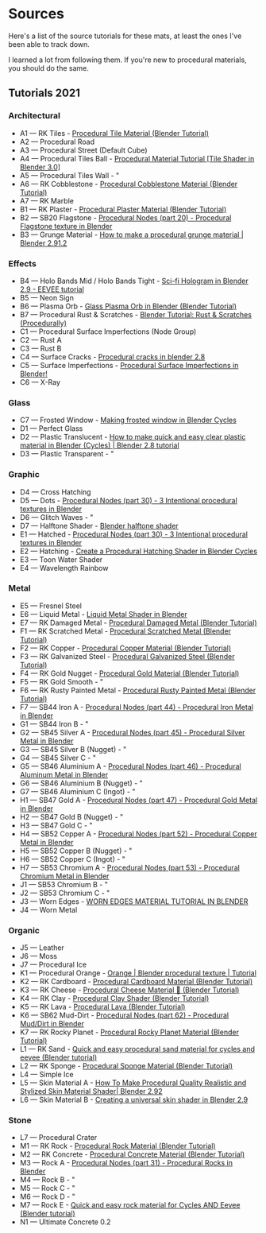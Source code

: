 # Sources

Here's a list of the source tutorials for these mats, at least the ones I've been able to track down.

I learned a lot from following them. If you're new to procedural materials, you should do the same.

## Tutorials 2021

### Architectural

- A1 — RK Tiles - [Procedural Tile Material (Blender Tutorial)](https://www.youtube.com/watch?v=wccIBwnfhrM)
- A2 — Procedural Road
- A3 — Procedural Street (Default Cube)
- A4 — Procedural Tiles Ball - [Procedural Material Tutorial [Tile Shader in Blender 3.0]](https://www.youtube.com/watch?v=Hl8nfblJNF80)
- A5 — Procedural Tiles Wall - "
- A6 — RK Cobblestone - [Procedural Cobblestone Material (Blender Tutorial)](https://www.youtube.com/watch?v=9Tq-6HReNEk)
- A7 — RK Marble
- B1 — RK Plaster - [Procedural Plaster Material (Blender Tutorial)](https://www.youtube.com/watch?v=EwB3HWcUdEk)
- B2 — SB20 Flagstone - [Procedural Nodes (part 20) - Procedural Flagstone texture in Blender](https://www.youtube.com/watch?v=JpJ3sEHfXJU)
- B3 — Grunge Material - [How to make a procedural grunge material | Blender 2.91.2](https://www.youtube.com/watch?v=Uf2BWRPwI8M)

### Effects

- B4 — Holo Bands Mid / Holo Bands Tight - [Sci-fi Hologram in Blender 2.9 - EEVEE tutorial](https://www.youtube.com/watch?v=WPmdjoIIAlc&feature=emb_title)
- B5 — Neon Sign
- B6 — Plasma Orb - [Glass Plasma Orb in Blender (Blender Tutorial)](https://www.youtube.com/watch?v=rtPzXrZ23k0)
- B7 — Procedural Rust & Scratches - [Blender Tutorial: Rust & Scratches (Procedurally)](https://www.youtube.com/watch?v=WxAuE6tmKmo)
- C1 — Procedural Surface Imperfections (Node Group)
- C2 — Rust A
- C3 — Rust B
- C4 — Surface Cracks - [Procedural cracks in blender 2.8](https://www.youtube.com/watch?v=NgQXgXCR3TE)
- C5 — Surface Imperfections - [Procedural Surface Imperfections in Blender!](https://www.youtube.com/watch?v=tiuGJw8vyvU)
- C6 — X-Ray

### Glass

- C7 — Frosted Window - [Making frosted window in Blender Cycles](https://www.youtube.com/watch?v=-au3FknKUhs)
- D1 — Perfect Glass
- D2 — Plastic Translucent - [How to make quick and easy clear plastic material in Blender (Cycles) | Blender 2.8 tutorial](https://www.youtube.com/watch?v=JSyU8IlF2fE)
- D3 — Plastic Transparent - "

### Graphic

- D4 — Cross Hatching
- D5 — Dots - [Procedural Nodes (part 30) - 3 Intentional procedural textures in Blender](https://www.youtube.com/watch?v=p2kBslArMBg)
- D6 — Glitch Waves - "
- D7 — Halftone Shader - [Blender halftone shader](https://www.youtube.com/watch?v=nj4zkFPE1cA)
- E1 — Hatched - [Procedural Nodes (part 30) - 3 Intentional procedural textures in Blender](https://www.youtube.com/watch?v=p2kBslArMBg)
- E2 — Hatching - [Create a Procedural Hatching Shader in Blender Cycles](https://www.youtube.com/watch?v=KXD2eQe3F8Q)
- E3 — Toon Water Shader
- E4 — Wavelength Rainbow

### Metal

- E5 — Fresnel Steel
- E6 — Liquid Metal - [Liquid Metal Shader in Blender](https://www.youtube.com/watch?v=wVlWFHb2L1c)
- E7 — RK Damaged Metal - [Procedural Damaged Metal (Blender Tutorial)](https://www.youtube.com/watch?v=MieQfrfHrJY)
- F1 — RK Scratched Metal - [Procedural Scratched Metal (Blender Tutorial)](https://www.youtube.com/watch?v=qMCuDjXjsZ0)
- F2 — RK Copper - [Procedural Copper Material (Blender Tutorial)](https://www.youtube.com/watch?v=3k3Q4o0gh4Y)
- F3 — RK Galvanized Steel - [Procedural Galvanized Steel (Blender Tutorial)](https://www.youtube.com/watch?v=ECl2pQ1jQm8)
- F4 — RK Gold Nugget - [Procedural Gold Material (Blender Tutorial)](https://www.youtube.com/watch?v=XXZtuPVTU6o)
- F5 — RK Gold Smooth - "
- F6 — RK Rusty Painted Metal - [Procedural Rusty Painted Metal (Blender Tutorial)](https://www.youtube.com/watch?v=waCeHg7yHMw)
- F7 — SB44 Iron A - [Procedural Nodes (part 44) - Procedural Iron Metal in Blender](https://www.youtube.com/watch?v=Na8ioGOp7Cc)
- G1 — SB44 Iron B - "
- G2 — SB45 Silver A - [Procedural Nodes (part 45) - Procedural Silver Metal in Blender](https://www.youtube.com/watch?v=0yMlL7cs0Ug)
- G3 — SB45 Silver B (Nugget) - "
- G4 — SB45 Silver C - "
- G5 — SB46 Aluminium A - [Procedural Nodes (part 46) - Procedural Aluminum Metal in Blender](https://www.youtube.com/watch?v=FY0lR96Mwas)
- G6 — SB46 Aluminium B (Nugget) - "
- G7 — SB46 Aluminium C (Ingot) - "
- H1 — SB47 Gold A - [Procedural Nodes (part 47) - Procedural Gold Metal in Blender](https://www.youtube.com/watch?v=Bfq9n37oz2I)
- H2 — SB47 Gold B (Nugget) - "
- H3 — SB47 Gold C - "
- H4 — SB52 Copper A - [Procedural Nodes (part 52) - Procedural Copper Metal in Blender](https://www.youtube.com/watch?v=HQhwXG-AFig)
- H5 — SB52 Copper B (Nugget) - "
- H6 — SB52 Copper C (Ingot) - "
- H7 — SB53 Chromium A - [Procedural Nodes (part 53) - Procedural Chromium Metal in Blender](https://www.youtube.com/watch?v=bdQV_N13hkg)
- J1 — SB53 Chromium B - "
- J2 — SB53 Chromium C - "
- J3 — Worn Edges - [WORN EDGES MATERIAL TUTORIAL IN BLENDER](https://www.youtube.com/watch?v=dhuKAg3W19I)
- J4 — Worn Metal

### Organic

- J5 — Leather
- J6 — Moss
- J7 — Procedural Ice
- K1 — Procedural Orange - [Orange | Blender procedural texture | Tutorial](https://www.youtube.com/watch?v=R3Q5dvtzCGE)
- K2 — RK Cardboard - [Procedural Cardboard Material (Blender Tutorial)](https://www.youtube.com/watch?v=lHaFHPz46kM)
- K3 — RK Cheese - [Procedural Cheese Material 🧀 (Blender Tutorial)](https://www.youtube.com/watch?v=Tjlt3V7W08A)
- K4 — RK Clay - [Procedural Clay Shader (Blender Tutorial)](https://www.youtube.com/watch?v=q3J1Sz8y3zQ)
- K5 — RK Lava - [Procedural Lava (Blender Tutorial)](https://www.youtube.com/watch?v=iTY5ren8WTc)
- K6 — SB62 Mud-Dirt - [Procedural Nodes (part 62) - Procedural Mud/Dirt in Blender](https://www.youtube.com/watch?v=5YES67jrR5I)
- K7 — RK Rocky Planet - [Procedural Rocky Planet Material (Blender Tutorial)](https://www.youtube.com/watch?v=N7osHirLuMY)
- L1 — RK Sand - [Quick and easy procedural sand material for cycles and eevee (Blender tutorial)](https://www.youtube.com/watch?v=W3xp3jciQN8)
- L2 — RK Sponge - [Procedural Sponge Material (Blender Tutorial)](https://www.youtube.com/watch?v=VvD0ql9OvdE)
- L4 — Simple Ice
- L5 — Skin Material A - [How To Make Procedural Quality Realistic and Stylized Skin Material Shader| Blender 2.92](https://www.youtube.com/watch?v=ANJ8RFlp1B8)
- L6 — Skin Material B - [Creating a universal skin shader in Blender 2.9](https://www.youtube.com/watch?v=NfDItjSmJJA)

### Stone

- L7 — Procedural Crater
- M1 — RK Rock - [Procedural Rock Material (Blender Tutorial)](https://www.youtube.com/watch?v=aq25CWtsLBY)
- M2 — RK Concrete - [Procedural Concrete Material (Blender Tutorial)](https://www.youtube.com/watch?v=XDqRa0ExDqs)
- M3 — Rock A - [Procedural Nodes (part 31) - Procedural Rocks in Blender](https://www.youtube.com/watch?v=i4N9CrzoQHA)
- M4 — Rock B - "
- M5 — Rock C - "
- M6 — Rock D - "
- M7 — Rock E - [Quick and easy rock material for Cycles AND Eevee (Blender tutorial)](https://www.youtube.com/watch?v=YpktG9CcSKY&feature=youtu.be)
- N1 — Ultimate Concrete 0.2



<!-- - [Procedural Scratches in Blender in Under 3 Minutes](https://www.youtube.com/watch?v=cnjtFfz5OLg) -->

